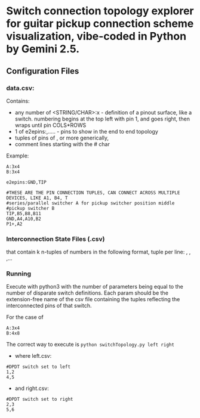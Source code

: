 # Switch connection topology explorer for guitar pickup connection scheme visualization, vibe-coded in Python by Gemini 2.5.

## Configuration Files

### data.csv:
Contains:
  - any number of <STRING/CHAR>:<COLS>x<ROWS> - definition of a pinout surface, like a switch. numbering begins at the top left with pin 1, and goes right, then wraps until pin COLS*ROWS
  - 1 of e2epins:<name-of-pin>,<name-of-pin-2>..... - pins to show in the end to end topology
  - tuples of pins of <STRING><NUMBER>, or more generically, <pin-name>
  - comment lines starting with the # char

  Example:
  ```
  A:3x4
  B:3x4
  
  e2epins:GND,TIP
  
  #THESE ARE THE PIN CONNECTION TUPLES, CAN CONNECT ACROSS MULTIPLE DEVICES, LIKE A1, B4, T
  #series/parallel switcher A for pickup switcher position middle
  #pickup switcher B
  TIP,B5,B8,B11
  GND,A4,A10,B2
  P1+,A2
  ```

### Interconnection State Files (.csv)
that contain k n-tuples of numbers in the following format, tuple per line: <number>, <number2>, <number3>,...

### Running
Execute with python3 with the number of parameters being equal to the number of disparate switch definitions.
Each param should be the extension-free name of the csv file containing the tuples reflecting the interconnected pins of that switch.

For the case of
```
A:3x4
B:4x8
```
The correct way to execute is `python switchTopology.py left right`

- where left.csv:
```
#DPDT switch set to left
1,2
4,5
```

- and right.csv:
```
#DPDT switch set to right
2,3
5,6
```
